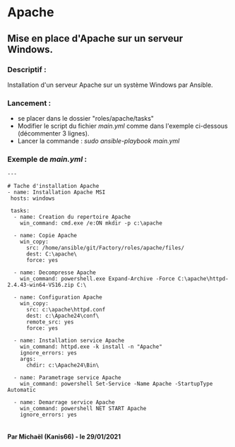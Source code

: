 # Apache
## Mise en place d'Apache sur un serveur Windows.



### Descriptif :

Installation d'un serveur Apache sur un système Windows par Ansible.



### Lancement :

- se placer dans le dossier "roles/apache/tasks"
- Modifier le script du fichier *main.yml* comme dans l'exemple ci-dessous (décommenter 3 lignes).
- Lancer la commande :
	*sudo ansible-playbook main.yml*



### Exemple de *main.yml* : 

```
---

# Tache d'installation Apache
- name: Installation Apache MSI
 hosts: windows

 tasks:
  - name: Creation du repertoire Apache
    win_command: cmd.exe /e:ON mkdir -p c:\apache 

  - name: Copie Apache
    win_copy:
      src: /home/ansible/git/Factory/roles/apache/files/
      dest: C:\apache\
      force: yes

  - name: Decompresse Apache
    win_command: powershell.exe Expand-Archive -Force C:\apache\httpd-2.4.43-win64-VS16.zip C:\

  - name: Configuration Apache
    win_copy:
      src: c:\apache\httpd.conf
      dest: c:\Apache24\conf\
      remote_src: yes
      force: yes

  - name: Installation service Apache
    win_command: httpd.exe -k install -n "Apache"
    ignore_errors: yes
    args:
      chdir: c:\Apache24\Bin\

  - name: Parametrage service Apache
    win_command: powershell Set-Service -Name Apache -StartupType Automatic

  - name: Demarrage service Apache
    win_command: powershell NET START Apache
    ignore_errors: yes


```



#### Par Michaël (Kanis66) - le 29/01/2021
